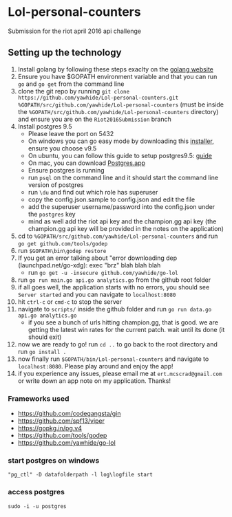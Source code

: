 # Lol-personal-counters
Submission for the riot april 2016 api challenge

## Setting up the technology
1. Install golang by following these steps exaclty on the [golang website](https://golang.org/doc/install)
2. Ensure you have $GOPATH environment variable and that you can run `go` and `go get` from the command line
3. clone the git repo by running `git clone https://github.com/yawhide/Lol-personal-counters.git %GOPATH/src/github.com/yawhide/Lol-personal-counters` (must be inside the `%GOPATH/src/github.com/yawhide/Lol-personal-counters` directory) and ensure you are on the `Riot2016Submission` branch
4. Install postgres 9.5
    - Please leave the port on 5432
    - On windows you can go easy mode by downloading this [installer](http://www.enterprisedb.com/products-services-training/pgdownload#windows), ensure you choose v9.5
    - On ubuntu, you can follow this guide to setup postgres9.5: [guide](https://www.howtoforge.com/tutorial/how-to-install-postgresql-95-on-ubuntu-12_04-15_10/)
    - On mac, you can download [Postgres.app](http://postgresapp.com/)
    - Ensure postgres is running
    - run `psql` on the command line and it should start the command line version of postgres
    - run `\du` and find out which role has superuser
    - copy the config.json.sample to config.json and edit the file
    - add the superuser username/password into the config.json under the `postgres` key
    - mind as well add the riot api key and the champion.gg api key (the champion.gg api key will be provided in the notes on the application)
5. cd to `%GOPATH/src/github.com/yawhide/Lol-personal-counters` and run `go get github.com/tools/godep`
6. run `$GOPATH\bin\godep restore`
7. If you get an error talking about "error downloading dep (launchpad.net/go-xdg): exec "brz" blah blah blah 
    - run `go get -u -insecure github.com/yawhide/go-lol`
8. run `go run main.go api.go analytics.go` from the github root folder
9. if all goes well, the application starts with no errors, you should see `Server started` and you can navigate to `localhost:8080`
10. hit `ctrl-c` or `cmd-c` to stop the server
11. navigate to `scripts/` inside the github folder and run `go run data.go api.go analytics.go`
    - if you see a bunch of urls hitting champion.gg, that is good. we are getting the latest win rates for the current patch. wait until its done (it should exit)
12. now we are ready to go! run `cd ..` to go back to the root directory and run `go install .`
13. now finally run `$GOPATH/bin/Lol-personal-counters` and navigate to `localhost:8080`. Please play around and enjoy the app!
14. if you experience any issues, please email me at `ert.mcscrad@gmail.com` or write down an app note on my application. Thanks!

### Frameworks used
- https://github.com/codegangsta/gin
- https://github.com/spf13/viper
- https://gopkg.in/pg.v4
- https://github.com/tools/godep
- https://github.com/yawhide/go-lol


### start postgres on windows
`"pg_ctl" -D datafolderpath -l log\logfile start`

### access postgres
`sudo -i -u postgres`
